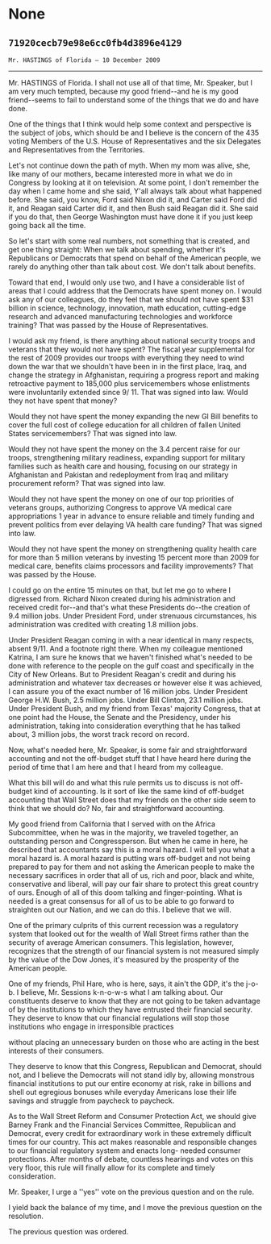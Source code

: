 # None
## `71920cecb79e98e6cc0fb4d3896e4129`
`Mr. HASTINGS of Florida — 10 December 2009`

---


Mr. HASTINGS of Florida. I shall not use all of that time, Mr. 
Speaker, but I am very much tempted, because my good friend--and he is 
my good friend--seems to fail to understand some of the things that we 
do and have done.

One of the things that I think would help some context and 
perspective is the subject of jobs, which should be and I believe is 
the concern of the 435 voting Members of the U.S. House of 
Representatives and the six Delegates and Representatives from the 
Territories.

Let's not continue down the path of myth. When my mom was alive, she, 
like many of our mothers, became interested more in what we do in 
Congress by looking at it on television. At some point, I don't 
remember the day when I came home and she said, Y'all always talk about 
what happened before. She said, you know, Ford said Nixon did it, and 
Carter said Ford did it, and Reagan said Carter did it, and then Bush 
said Reagan did it. She said if you do that, then George Washington 
must have done it if you just keep going back all the time.

So let's start with some real numbers, not something that is created, 
and get one thing straight: When we talk about spending, whether it's 
Republicans or Democrats that spend on behalf of the American people, 
we rarely do anything other than talk about cost. We don't talk about 
benefits.

Toward that end, I would only use two, and I have a considerable list 
of areas that I could address that the Democrats have spent money on. I 
would ask any of our colleagues, do they feel that we should not have 
spent $31 billion in science, technology, innovation, math education, 
cutting-edge research and advanced manufacturing technologies and 
workforce training? That was passed by the House of Representatives.

I would ask my friend, is there anything about national security 
troops and veterans that they would not have spent? The fiscal year 
supplemental for the rest of 2009 provides our troops with everything 
they need to wind down the war that we shouldn't have been in in the 
first place, Iraq, and change the strategy in Afghanistan, requiring a 
progress report and making retroactive payment to 185,000 plus 
servicemembers whose enlistments were involuntarily extended since 9/
11. That was signed into law. Would they not have spent that money?

Would they not have spent the money expanding the new GI Bill 
benefits to cover the full cost of college education for all children 
of fallen United States servicemembers? That was signed into law.

Would they not have spent the money on the 3.4 percent raise for our 
troops, strengthening military readiness, expanding support for 
military families such as health care and housing, focusing on our 
strategy in Afghanistan and Pakistan and redeployment from Iraq and 
military procurement reform? That was signed into law.

Would they not have spent the money on one of our top priorities of 
veterans groups, authorizing Congress to approve VA medical care 
appropriations 1 year in advance to ensure reliable and timely funding 
and prevent politics from ever delaying VA health care funding? That 
was signed into law.

Would they not have spent the money on strengthening quality health 
care for more than 5 million veterans by investing 15 percent more than 
2009 for medical care, benefits claims processors and facility 
improvements? That was passed by the House.

I could go on the entire 15 minutes on that, but let me go to where I 
digressed from. Richard Nixon created during his administration and 
received credit for--and that's what these Presidents do--the creation 
of 9.4 million jobs. Under President Ford, under strenuous 
circumstances, his administration was credited with creating 1.8 
million jobs.

Under President Reagan coming in with a near identical in many 
respects, absent 9/11. And a footnote right there. When my colleague 
mentioned Katrina, I am sure he knows that we haven't finished what's 
needed to be done with reference to the people on the gulf coast and 
specifically in the City of New Orleans. But to President Reagan's 
credit and during his administration and whatever tax decreases or 
however else it was achieved, I can assure you of the exact number of 
16 million jobs. Under President George H.W. Bush, 2.5 million jobs. 
Under Bill Clinton, 23.1 million jobs. Under President Bush, and my 
friend from Texas' majority Congress, that at one point had the House, 
the Senate and the Presidency, under his administration, taking into 
consideration everything that he has talked about, 3 million jobs, the 
worst track record on record.

Now, what's needed here, Mr. Speaker, is some fair and 
straightforward accounting and not the off-budget stuff that I have 
heard here during the period of time that I am here and that I heard 
from my colleague.

What this bill will do and what this rule permits us to discuss is 
not off-budget kind of accounting. Is it sort of like the same kind of 
off-budget accounting that Wall Street does that my friends on the 
other side seem to think that we should do? No, fair and 
straightforward accounting.

My good friend from California that I served with on the Africa 
Subcommittee, when he was in the majority, we traveled together, an 
outstanding person and Congressperson. But when he came in here, he 
described that accountants say this is a moral hazard. I will tell you 
what a moral hazard is. A moral hazard is putting wars off-budget and 
not being prepared to pay for them and not asking the American people 
to make the necessary sacrifices in order that all of us, rich and 
poor, black and white, conservative and liberal, will pay our fair 
share to protect this great country of ours. Enough of all of this doom 
talking and finger-pointing. What is needed is a great consensus for 
all of us to be able to go forward to straighten out our Nation, and we 
can do this. I believe that we will.

One of the primary culprits of this current recession was a 
regulatory system that looked out for the wealth of Wall Street firms 
rather than the security of average American consumers. This 
legislation, however, recognizes that the strength of our financial 
system is not measured simply by the value of the Dow Jones, it's 
measured by the prosperity of the American people.

One of my friends, Phil Hare, who is here, says, it ain't the GDP, 
it's the j-o-b. I believe, Mr. Sessions k-n-o-w-s what I am talking 
about. Our constituents deserve to know that they are not going to be 
taken advantage of by the institutions to which they have entrusted 
their financial security. They deserve to know that our financial 
regulations will stop those institutions who engage in irresponsible 
practices


without placing an unnecessary burden on those who are acting in the 
best interests of their consumers.

They deserve to know that this Congress, Republican and Democrat, 
should not, and I believe the Democrats will not stand idly by, 
allowing monstrous financial institutions to put our entire economy at 
risk, rake in billions and shell out egregious bonuses while everyday 
Americans lose their life savings and struggle from paycheck to 
paycheck.

As to the Wall Street Reform and Consumer Protection Act, we should 
give Barney Frank and the Financial Services Committee, Republican and 
Democrat, every credit for extraordinary work in these extremely 
difficult times for our country. This act makes reasonable and 
responsible changes to our financial regulatory system and enacts long-
needed consumer protections. After months of debate, countless hearings 
and votes on this very floor, this rule will finally allow for its 
complete and timely consideration.

Mr. Speaker, I urge a ''yes'' vote on the previous question and on 
the rule.

I yield back the balance of my time, and I move the previous question 
on the resolution.

The previous question was ordered.
